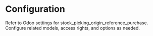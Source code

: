 # Configuration

Refer to Odoo settings for stock_picking_origin_reference_purchase. Configure related models, access rights, and options as needed.
